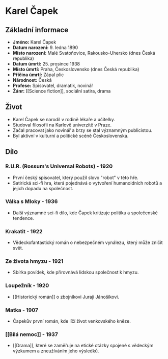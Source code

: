 # Karel Čapek

## Základní informace

- **Jméno:** Karel Čapek
- **Datum narození:** 9. ledna 1890
- **Místo narození:** Malé Svatoňovice, Rakousko-Uhersko (dnes Česká republika)
- **Datum úmrtí:** 25. prosince 1938
- **Místo úmrtí:** Praha, Československo (dnes Česká republika)
- **Příčina úmrtí:** Zápal plic
- **Národnost:** Česká
- **Profese:** Spisovatel, dramatik, novinář
- **Žánr:** [[Science fiction]], sociální satira, drama

## Život

- Karel Čapek se narodil v rodině lékaře a učitelky.
- Studoval filosofii na Karlově univerzitě v Praze.
- Začal pracovat jako novinář a brzy se stal významným publicistou.
- Byl aktivní v kulturní a politické scéně Československa.

## Dílo

### R.U.R. (Rossum's Universal Robots) - 1920

- První český spisovatel, který použil slovo "robot" v této hře.
- Satirická sci-fi hra, která pojednává o vytvoření humanoidních robotů a jejich dopadu na společnost.

### Válka s Mloky - 1936

- Další významné sci-fi dílo, kde Čapek kritizuje politiku a společenské tendence.

### Krakatit - 1922

- Vědeckofantastický román o nebezpečném vynálezu, který může zničit svět.

### Ze života hmyzu - 1921

- Sbírka povídek, kde přirovnává lidskou společnost k hmyzu.

### Loupežník - 1920

- [[Historický román]] o zbojníkovi Juraji Jánošíkovi.

### Matka - 1907

- Čapekův první román, kde líčí život venkovského kněze.

### [[Bílá nemoc]] - 1937

- [[Drama]], které se zaměřuje na etické otázky spojené s vědeckým výzkumem a zneužíváním jeho výsledků.